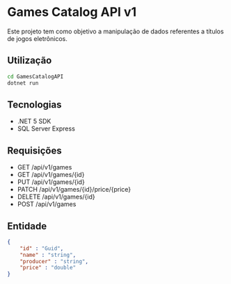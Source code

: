 # Games Catalog API v1

Este projeto tem como objetivo a manipulação de dados referentes a títulos de jogos eletrônicos.

## Utilização

```bash
cd GamesCatalogAPI
dotnet run
```

## Tecnologias

- .NET 5 SDK
- SQL Server Express

## Requisições

- GET /api/v1/games
- GET /api/v1/games/{id}
- PUT /api/v1/games/{id}
- PATCH /api/v1/games/{id}/price/{price}
- DELETE /api/v1/games/{id}
- POST /api/v1/games

## Entidade

```json
{
    "id" : "Guid",
    "name" : "string",
    "producer" : "string",
    "price" : "double"
}
```